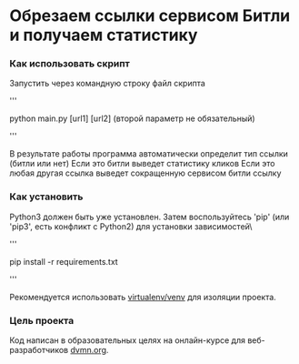 # Обрезаем ссылки сервисом Битли и получаем статистику

### Как использовать скрипт

Запустить через командную строку файл скрипта

'''

python main.py [url1] [url2] (второй параметр не обязательный)

'''

В результате работы программа автоматически определит тип ссылки (битли или нет)
Если это битли выведет статистику кликов
Если это любая другая ссылка выведет сокращенную сервисом битли ссылку

### Как установить

Python3 должен быть уже установлен.
Затем воспользуйтесь 'pip' (или 'pip3', есть конфликт с Python2) для установки зависимостей\

'''

pip install -r requirements.txt

'''

Рекомендуется использовать [virtualenv/venv](https://docs.python.org/3/library/venv.html) для изоляции проекта.

### Цель проекта

Код написан в образовательных целях на онлайн-курсе для веб-разработчиков [dvmn.org](https://dvmn.org/).